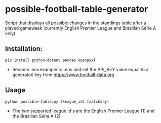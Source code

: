 # possible-football-table-generator
Script that displays all possible changes in the standings table after a played gameweek (currently English Premier League and Brazilian Série A only)

## Installation:
```
pip install python-dotenv pandas openpyxl
```
- Rename .env.example to .env and set the API_KEY value equal to a generated key from https://www.football-data.org

## Usage
```
python possible-table.py [league_id] [matchday]
```
- The two supported league id's are the English Premier League (1) and the Brazilian Série A (2)